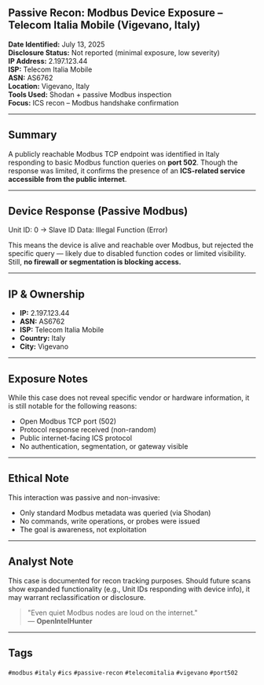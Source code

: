 ## Passive Recon: Modbus Device Exposure – Telecom Italia Mobile (Vigevano, Italy)

**Date Identified:** July 13, 2025  
**Disclosure Status:** Not reported (minimal exposure, low severity)  
**IP Address:** 2.197.123.44  
**ISP:** Telecom Italia Mobile  
**ASN:** AS6762  
**Location:** Vigevano, Italy  
**Tools Used:** Shodan + passive Modbus inspection  
**Focus:** ICS recon – Modbus handshake confirmation

---
## Summary

A publicly reachable Modbus TCP endpoint was identified in Italy responding to basic Modbus function queries on **port 502**. Though the response was limited, it confirms the presence of an **ICS-related service accessible from the public internet**.

---
## Device Response (Passive Modbus)

Unit ID: 0
→ Slave ID Data: Illegal Function (Error)


This means the device is alive and reachable over Modbus, but rejected the specific query — likely due to disabled function codes or limited visibility. Still, **no firewall or segmentation is blocking access.**

---
## IP & Ownership

- **IP:** 2.197.123.44  
- **ASN:** AS6762  
- **ISP:** Telecom Italia Mobile  
- **Country:** Italy  
- **City:** Vigevano

---
## Exposure Notes

While this case does not reveal specific vendor or hardware information, it is still notable for the following reasons:

- Open Modbus TCP port (502)  
- Protocol response received (non-random)  
- Public internet-facing ICS protocol  
- No authentication, segmentation, or gateway visible

---
## Ethical Note

This interaction was passive and non-invasive:
- Only standard Modbus metadata was queried (via Shodan)  
- No commands, write operations, or probes were issued  
- The goal is awareness, not exploitation

---
## Analyst Note

This case is documented for recon tracking purposes. Should future scans show expanded functionality (e.g., Unit IDs responding with device info), it may warrant reclassification or disclosure.

> "Even quiet Modbus nodes are loud on the internet."  
> — **OpenIntelHunter**

---

## Tags

`#modbus` `#italy` `#ics` `#passive-recon` `#telecomitalia` `#vigevano` `#port502`
